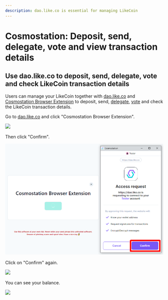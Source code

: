 ```yaml
---
description: dao.like.co is essential for managing LikeCoin
---
```


# Cosmostation: Deposit, send, delegate, vote and view transaction details

## Use dao.like.co to deposit, send, delegate, vote and check LikeCoin transaction details

Users can manage your LikeCoin together with [dao.like.co](https://dao.like.co/) and [Cosmostation Browser Extension](how-to-install-cosmostation-extension.md) to deposit, send, [delegate](../../stake/delegation-of-likecoin.md), [vote](../../governance/direct-vote.md) and check the LikeCoin transaction details.

Go to [dao.like.co](https://dao.like.co/) and click "Cosmostation Browser Extension".

![](<../../../.gitbook/assets/Comostation dao.like.co 1.png>)

Then click "Confirm".

![](<../../../.gitbook/assets/Comostation dao.like.co 2.png>)

Click on "Confirm" again.

![](<../../../.gitbook/assets/Comostation dao.like.co 3.png>)

You can see your balance.

![](<../../../.gitbook/assets/Comostation dao.like.co 4.png>)
